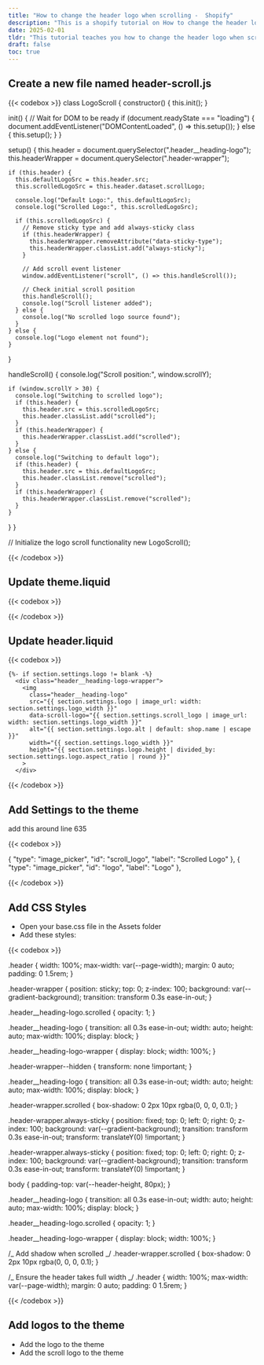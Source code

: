 ```yaml
---
title: "How to change the header logo when scrolling -  Shopify"
description: "This is a shopify tutorial on How to change the header logo when scrolling -  Shopify."
date: 2025-02-01
tldr: "This tutorial teaches you how to change the header logo when scrolling -  Shopify."
draft: false
toc: true
---
```


## Create a new file named header-scroll.js

{{< codebox >}}
class LogoScroll {
constructor() {
this.init();
}

init() {
// Wait for DOM to be ready
if (document.readyState === "loading") {
document.addEventListener("DOMContentLoaded", () => this.setup());
} else {
this.setup();
}
}

setup() {
this.header = document.querySelector(".header\_\_heading-logo");
this.headerWrapper = document.querySelector(".header-wrapper");

    if (this.header) {
      this.defaultLogoSrc = this.header.src;
      this.scrolledLogoSrc = this.header.dataset.scrollLogo;

      console.log("Default Logo:", this.defaultLogoSrc);
      console.log("Scrolled Logo:", this.scrolledLogoSrc);

      if (this.scrolledLogoSrc) {
        // Remove sticky type and add always-sticky class
        if (this.headerWrapper) {
          this.headerWrapper.removeAttribute("data-sticky-type");
          this.headerWrapper.classList.add("always-sticky");
        }

        // Add scroll event listener
        window.addEventListener("scroll", () => this.handleScroll());

        // Check initial scroll position
        this.handleScroll();
        console.log("Scroll listener added");
      } else {
        console.log("No scrolled logo source found");
      }
    } else {
      console.log("Logo element not found");
    }

}

handleScroll() {
console.log("Scroll position:", window.scrollY);

    if (window.scrollY > 30) {
      console.log("Switching to scrolled logo");
      if (this.header) {
        this.header.src = this.scrolledLogoSrc;
        this.header.classList.add("scrolled");
      }
      if (this.headerWrapper) {
        this.headerWrapper.classList.add("scrolled");
      }
    } else {
      console.log("Switching to default logo");
      if (this.header) {
        this.header.src = this.defaultLogoSrc;
        this.header.classList.remove("scrolled");
      }
      if (this.headerWrapper) {
        this.headerWrapper.classList.remove("scrolled");
      }
    }

}
}

// Initialize the logo scroll functionality
new LogoScroll();

{{< /codebox >}}

## Update theme.liquid

{{< codebox >}}

<script src="{{ 'header-scroll.js' | asset_url }}" defer="defer"></script>

{{< /codebox >}}

## Update header.liquid

{{< codebox >}}

    {%- if section.settings.logo != blank -%}
      <div class="header__heading-logo-wrapper">
        <img
          class="header__heading-logo"
          src="{{ section.settings.logo | image_url: width: section.settings.logo_width }}"
          data-scroll-logo="{{ section.settings.scroll_logo | image_url: width: section.settings.logo_width }}"
          alt="{{ section.settings.logo.alt | default: shop.name | escape }}"
          width="{{ section.settings.logo_width }}"
          height="{{ section.settings.logo.height | divided_by: section.settings.logo.aspect_ratio | round }}"
        >
      </div>

{{< /codebox >}}

## Add Settings to the theme

add this around line 635

{{< codebox >}}

{
"type": "image_picker",
"id": "scroll_logo",
"label": "Scrolled Logo"
},
{
"type": "image_picker",
"id": "logo",
"label": "Logo"
},

{{< /codebox >}}

## Add CSS Styles

- Open your base.css file in the Assets folder
- Add these styles:

{{< codebox >}}

.header {
width: 100%;
max-width: var(--page-width);
margin: 0 auto;
padding: 0 1.5rem;
}

.header-wrapper {
position: sticky;
top: 0;
z-index: 100;
background: var(--gradient-background);
transition: transform 0.3s ease-in-out;
}

.header\_\_heading-logo.scrolled {
opacity: 1;
}

.header\_\_heading-logo {
transition: all 0.3s ease-in-out;
width: auto;
height: auto;
max-width: 100%;
display: block;
}

.header\_\_heading-logo-wrapper {
display: block;
width: 100%;
}

.header-wrapper--hidden {
transform: none !important;
}

.header\_\_heading-logo {
transition: all 0.3s ease-in-out;
width: auto;
height: auto;
max-width: 100%;
display: block;
}

.header-wrapper.scrolled {
box-shadow: 0 2px 10px rgba(0, 0, 0, 0.1);
}

.header-wrapper.always-sticky {
position: fixed;
top: 0;
left: 0;
right: 0;
z-index: 100;
background: var(--gradient-background);
transition: transform 0.3s ease-in-out;
transform: translateY(0) !important;
}

.header-wrapper.always-sticky {
position: fixed;
top: 0;
left: 0;
right: 0;
z-index: 100;
background: var(--gradient-background);
transition: transform 0.3s ease-in-out;
transform: translateY(0) !important;
}

body {
padding-top: var(--header-height, 80px);
}

.header\_\_heading-logo {
transition: all 0.3s ease-in-out;
width: auto;
height: auto;
max-width: 100%;
display: block;
}

.header\_\_heading-logo.scrolled {
opacity: 1;
}

.header\_\_heading-logo-wrapper {
display: block;
width: 100%;
}

/_ Add shadow when scrolled _/
.header-wrapper.scrolled {
box-shadow: 0 2px 10px rgba(0, 0, 0, 0.1);
}

/_ Ensure the header takes full width _/
.header {
width: 100%;
max-width: var(--page-width);
margin: 0 auto;
padding: 0 1.5rem;
}

{{< /codebox >}}

## Add logos to the theme

- Add the logo to the theme
- Add the scroll logo to the theme
